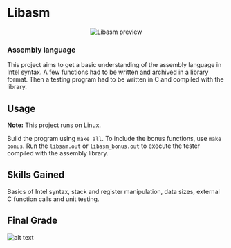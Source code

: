 # Libasm
<p align="center">
  <img src="https://i.imgur.com/OCYYybV.png" alt="Libasm preview" />
</p>

### Assembly language
This project aims to get a basic understanding of the assembly language in Intel syntax. A few functions had to be written and archived in a library format. Then a testing program had to be written in C and compiled with the library.

## Usage
**Note:** This project runs on Linux.

Build the program using `make all`. To include the bonus functions, use `make bonus`. Run the `libsam.out` or `libasm_bonus.out` to execute the tester compiled with the assembly library.

## Skills Gained
Basics of Intel syntax, stack and register manipulation, data sizes, external C function calls and unit testing.

## Final Grade
![alt text](https://i.imgur.com/sZiwjV0.png "Final grade 115/100")
